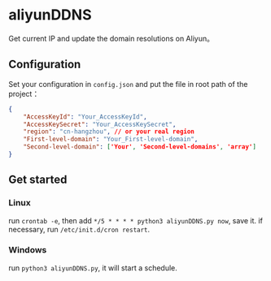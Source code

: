 # aliyunDDNS

Get current IP and update the domain resolutions on Aliyun。

## Configuration

Set your configuration in `config.json` and put the file in root path of the project：

```json
{
    "AccessKeyId": "Your_AccessKeyId",
    "AccessKeySecret": "Your_AccessKeySecret",
    "region": "cn-hangzhou", // or your real region
    "First-level-domain": "Your_First-level-domain",
    "Second-level-domain": ['Your', 'Second-level-domains', 'array']
}
```

## Get started

### Linux

run `crontab -e`, then add `*/5 * * * * python3 aliyunDDNS.py now`, save it.
if necessary, run `/etc/init.d/cron restart`.

### Windows

run `python3 aliyunDDNS.py`, it will start a schedule.